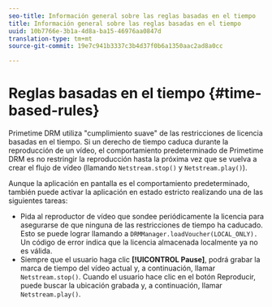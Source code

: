 ```yaml
---
seo-title: Información general sobre las reglas basadas en el tiempo
title: Información general sobre las reglas basadas en el tiempo
uuid: 10b7766e-3b1a-4d8a-ba15-46976aa0847d
translation-type: tm+mt
source-git-commit: 19e7c941b3337c3b4d37f0b6a1350aac2ad8a0cc

---
```



# Reglas basadas en el tiempo {#time-based-rules}

Primetime DRM utiliza &quot;cumplimiento suave&quot; de las restricciones de licencia basadas en el tiempo. Si un derecho de tiempo caduca durante la reproducción de un vídeo, el comportamiento predeterminado de Primetime DRM es no restringir la reproducción hasta la próxima vez que se vuelva a crear el flujo de vídeo (llamando `Netstream.stop()` y `Netstream.play()`).

Aunque la aplicación en pantalla es el comportamiento predeterminado, también puede activar la aplicación en estado estricto realizando una de las siguientes tareas:

* Pida al reproductor de vídeo que sondee periódicamente la licencia para asegurarse de que ninguna de las restricciones de tiempo ha caducado. Esto se puede lograr llamando a `DRMManager.loadVoucher(LOCAL_ONLY).` Un código de error indica que la licencia almacenada localmente ya no es válida.
* Siempre que el usuario haga clic **[!UICONTROL Pause]**, podrá grabar la marca de tiempo del vídeo actual y, a continuación, llamar `Netstream.stop()`. Cuando el usuario hace clic en el botón Reproducir, puede buscar la ubicación grabada y, a continuación, llamar `Netstream.play()`.